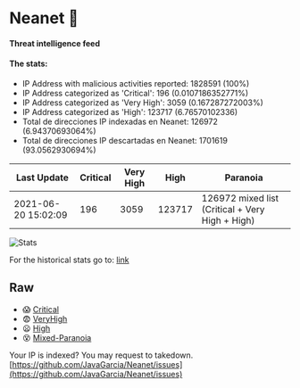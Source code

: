 # Neanet :hocho:
#### Threat intelligence feed
#### The stats:

- IP Address with malicious activities reported: 1828591 (100%)
- IP Address categorized as 'Critical':  196 (0.0107186352771%)
- IP Address categorized as 'Very High':  3059 (0.167287272003%)
- IP Address categorized as 'High':  123717 (6.76570102336)
- Total de direcciones IP indexadas en Neanet:  126972 (6.94370693064%)
- Total de direcciones IP descartadas en Neanet:  1701619 (93.0562930694%)

| Last Update | Critical | Very High | High | Paranoia |
| --- | --- | --- | --- | --- |
| 2021-06-20 15:02:09 | 196 | 3059 | 123717 | 126972 mixed list (Critical + Very High + High)|

![Stats](https://docs.google.com/spreadsheets/d/e/2PACX-1vSnaNMIXVabIpDJjufMlzH7poXnshF3mgd8Is1g9ytUEzVsP5my4Trn8f-xkoLLQ38xpL3HtmUexLo6/pubchart?oid=501124687&format=image)

For the historical stats go to: [link](/stats.csv)
## Raw
- :scream: [Critical](https://raw.githubusercontent.com/JavaGarcia/Neanet/master/blacklists/neanet_critical.txt)
- :fearful: [VeryHigh](https://raw.githubusercontent.com/JavaGarcia/Neanet/master/blacklists/neanet_veryHigh.txtt)
- :frowning: [High](https://raw.githubusercontent.com/JavaGarcia/Neanet/master/blacklists/neanet_high.txt)
- :dizzy_face: [Mixed-Paranoia](https://raw.githubusercontent.com/JavaGarcia/Neanet/master/blacklists/neanet_all.txt)


Your IP is indexed? You may request to takedown. [https://github.com/JavaGarcia/Neanet/issues](https://github.com/JavaGarcia/Neanet/issues)













































































































































































































































































































































































































































































































































































































































































































































































































































































































































































































































































































































































































































































































































































































































































































































































































































































































































































































































































































































































































































































































































































































































































































































































































































































































































































































































































































































































































































































































































































































































































































































































































































































































































































































































































































































































































































































































































































































































































































































































































































































































































































































































































































































































































































































































































































































































































































































































































































































































































































































































































































































































































































































































































































































































































































































































































































































































































































































































































































































































































































































































































































































































































































































































































































































































































































































































































































































































































































































































































































































































































































































































































































































































